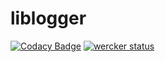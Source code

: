 # liblogger

[![Codacy Badge](https://api.codacy.com/project/badge/Grade/38eed857e035401c872d7a2b0c1ee7e9)](https://www.codacy.com/app/amarburg/liblogger?utm_source=github.com&utm_medium=referral&utm_content=amarburg/liblogger&utm_campaign=badger)
[![wercker status](https://app.wercker.com/status/692ae005fb5f1c544c0e2083a89b1ab0/s/master "wercker status")](https://app.wercker.com/project/byKey/692ae005fb5f1c544c0e2083a89b1ab0)
